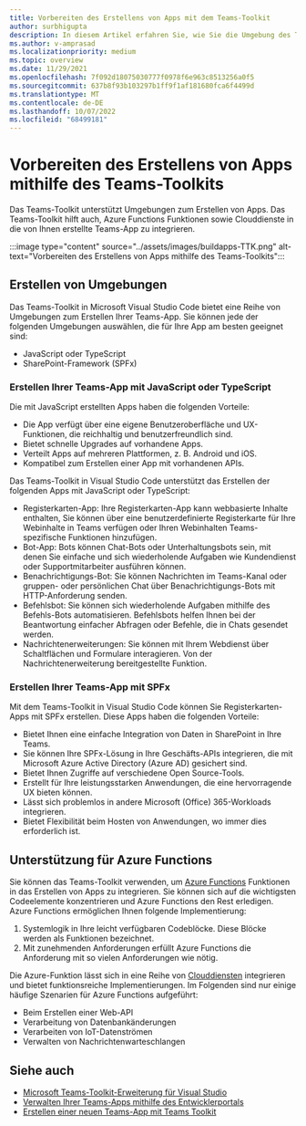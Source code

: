```yaml
---
title: Vorbereiten des Erstellens von Apps mit dem Teams-Toolkit
author: surbhigupta
description: In diesem Artikel erfahren Sie, wie Sie die Umgebung des Teams-Toolkits erstellen und die App im Entwicklerportal verwalten.
ms.author: v-amprasad
ms.localizationpriority: medium
ms.topic: overview
ms.date: 11/29/2021
ms.openlocfilehash: 7f092d18075030777f0978f6e963c8513256a0f5
ms.sourcegitcommit: 637b8f93b103297b1ff9f1af181680fca6f4499d
ms.translationtype: MT
ms.contentlocale: de-DE
ms.lasthandoff: 10/07/2022
ms.locfileid: "68499181"
---
```

# <a name="prepare-to-build-apps-using-teams-toolkit"></a>Vorbereiten des Erstellens von Apps mithilfe des Teams-Toolkits

Das Teams-Toolkit unterstützt Umgebungen zum Erstellen von Apps. Das Teams-Toolkit hilft auch, Azure Functions Funktionen sowie Clouddienste in die von Ihnen erstellte Teams-App zu integrieren.

:::image type="content" source="../assets/images/buildapps-TTK.png" alt-text="Vorbereiten des Erstellens von Apps mithilfe des Teams-Toolkits":::

## <a name="build-environments"></a>Erstellen von Umgebungen

Das Teams-Toolkit in Microsoft Visual Studio Code bietet eine Reihe von Umgebungen zum Erstellen Ihrer Teams-App. Sie können jede der folgenden Umgebungen auswählen, die für Ihre App am besten geeignet sind:

* JavaScript oder TypeScript
* SharePoint-Framework (SPFx)

### <a name="create-your-teams-app-using-javascript-or-typescript"></a>Erstellen Ihrer Teams-App mit JavaScript oder TypeScript

Die mit JavaScript erstellten Apps haben die folgenden Vorteile:

* Die App verfügt über eine eigene Benutzeroberfläche und UX-Funktionen, die reichhaltig und benutzerfreundlich sind.
* Bietet schnelle Upgrades auf vorhandene Apps.
* Verteilt Apps auf mehreren Plattformen, z. B. Android und iOS.
* Kompatibel zum Erstellen einer App mit vorhandenen APIs.

Das Teams-Toolkit in Visual Studio Code unterstützt das Erstellen der folgenden Apps mit JavaScript oder TypeScript:

* Registerkarten-App: Ihre Registerkarten-App kann webbasierte Inhalte enthalten, Sie können über eine benutzerdefinierte Registerkarte für Ihre Webinhalte in Teams verfügen oder Ihren Webinhalten Teams-spezifische Funktionen hinzufügen.
* Bot-App: Bots können Chat-Bots oder Unterhaltungsbots sein, mit denen Sie einfache und sich wiederholende Aufgaben wie Kundendienst oder Supportmitarbeiter ausführen können.
* Benachrichtigungs-Bot: Sie können Nachrichten im Teams-Kanal oder gruppen- oder persönlichen Chat über Benachrichtigungs-Bots mit HTTP-Anforderung senden.
* Befehlsbot: Sie können sich wiederholende Aufgaben mithilfe des Befehls-Bots automatisieren. Befehlsbots helfen Ihnen bei der Beantwortung einfacher Abfragen oder Befehle, die in Chats gesendet werden.
* Nachrichtenerweiterungen: Sie können mit Ihrem Webdienst über Schaltflächen und Formulare interagieren. Von der Nachrichtenerweiterung bereitgestellte Funktion.

### <a name="create-your-teams-app-using-spfx"></a>Erstellen Ihrer Teams-App mit SPFx

Mit dem Teams-Toolkit in Visual Studio Code können Sie Registerkarten-Apps mit SPFx erstellen. Diese Apps haben die folgenden Vorteile:

* Bietet Ihnen eine einfache Integration von Daten in SharePoint in Ihre Teams.
* Sie können Ihre SPFx-Lösung in Ihre Geschäfts-APIs integrieren, die mit Microsoft Azure Active Directory (Azure AD) gesichert sind.
* Bietet Ihnen Zugriffe auf verschiedene Open Source-Tools.
* Erstellt für Ihre leistungsstarken Anwendungen, die eine hervorragende UX bieten können.
* Lässt sich problemlos in andere Microsoft (Office) 365-Workloads integrieren.
* Bietet Flexibilität beim Hosten von Anwendungen, wo immer dies erforderlich ist.

## <a name="support-for-azure-functions"></a>Unterstützung für Azure Functions

Sie können das Teams-Toolkit verwenden, um [Azure Functions](/azure/azure-functions/functions-overview) Funktionen in das Erstellen von Apps zu integrieren. Sie können sich auf die wichtigsten Codeelemente konzentrieren und Azure Functions den Rest erledigen.
Azure Functions ermöglichen Ihnen folgende Implementierung:

1. Systemlogik in Ihre leicht verfügbaren Codeblöcke. Diese Blöcke werden als Funktionen bezeichnet.
1. Mit zunehmenden Anforderungen erfüllt Azure Functions die Anforderung mit so vielen Anforderungen wie nötig.

Die Azure-Funktion lässt sich in eine Reihe von [Clouddiensten](add-resource.md#types-of-cloud-resources) integrieren und bietet funktionsreiche Implementierungen. Im Folgenden sind nur einige häufige Szenarien für Azure Functions aufgeführt:

* Beim Erstellen einer Web-API
* Verarbeitung von Datenbankänderungen
* Verarbeiten von IoT-Datenströmen
* Verwalten von Nachrichtenwarteschlangen

## <a name="see-also"></a>Siehe auch

* [Microsoft Teams-Toolkit-Erweiterung für Visual Studio](visual-studio-overview.md)
* [Verwalten Ihrer Teams-Apps mithilfe des Entwicklerportals](../concepts/build-and-test/teams-developer-portal.md)
* [Erstellen einer neuen Teams-App mit Teams Toolkit](create-new-project.md)
